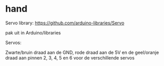 # hand

Servo library:
https://github.com/arduino-libraries/Servo

pak uit in Arduino/libraries

Servos:

Zwarte/bruin draad aan de GND, rode draad aan de 5V en de geel/oranje draad aan pinnen 2, 3, 4, 5 en 6 voor de verschillende servos
